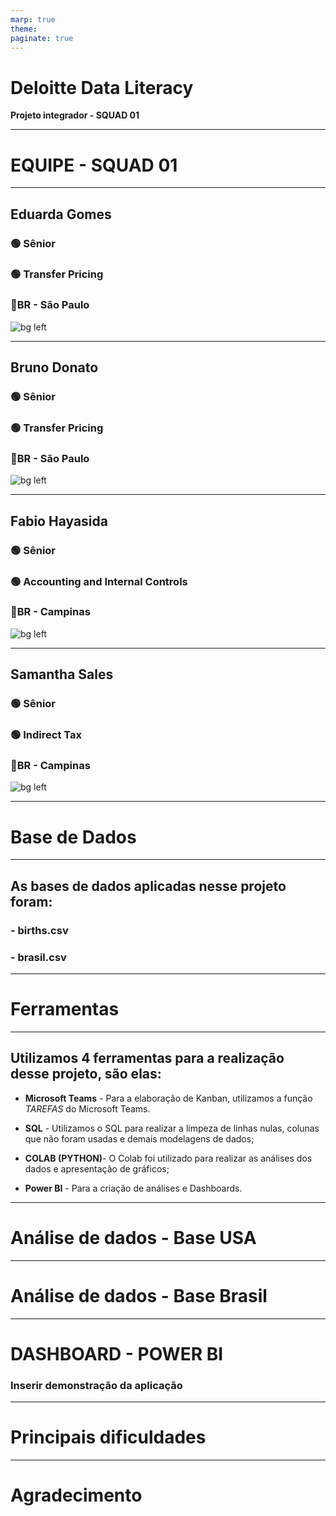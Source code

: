 ```yaml
---
marp: true
theme: 
paginate: true
---
```

<!--_class: invert -->
<!--_color: wHITE -->

# Deloitte Data Literacy
 **Projeto integrador - SQUAD 01**

 ---
<!--_color: black -->

# EQUIPE - SQUAD 01

 ---

 

<!--_class: invert -->
<!--_color: White -->
 
## **Eduarda Gomes** 
### 🟢 Sênior
### 🟢 Transfer Pricing
### 📍BR - São Paulo
![bg left](https://user-images.githubusercontent.com/100967007/158489525-01e0412e-b43f-40a4-bb8b-a00364b04d7f.jpg)

---

<!--_class: invert -->
<!--_color: White -->
 
## **Bruno Donato** 
### 🟢 Sênior
### 🟢 Transfer Pricing
### 📍BR - São Paulo

![bg left](https://user-images.githubusercontent.com/100967007/158489339-523dd167-65c8-4e2e-936f-2bd372256000.png)

---
<!--_class: invert -->
<!--_color: White -->
 
## **Fabio Hayasida**
### 🟢 Sênior
### 🟢 Accounting and Internal Controls
### 📍BR - Campinas 

![bg left](https://user-images.githubusercontent.com/100967007/158489613-1261f943-6e9b-4c6a-9f64-b14017b9cdae.png)
 
 --- 
<!--_class: invert -->
<!--_color: White -->
 
## **Samantha Sales**
### 🟢 Sênior
### 🟢 Indirect Tax
### 📍BR - Campinas 

![bg left](https://user-images.githubusercontent.com/100967007/158489718-859cc489-70f0-498b-a0ca-57017ef67e00.png)


---

<!-- backgroundColor: green -->
<!--_color: white -->
# Base de Dados
---
<!-- backgroundColor: green -->
<!--_color: white -->


## As bases de dados aplicadas nesse projeto foram:

### - births.csv
### - brasil.csv


---
<!-- backgroundColor: green -->
<!--_color: white -->
# Ferramentas

---
<!-- backgroundColor: green -->
<!--_color: white -->

## Utilizamos 4 ferramentas para a realização desse projeto, são elas:

 * **Microsoft Teams** - Para a elaboração de Kanban, utilizamos a função *TAREFAS* do Microsoft Teams.
 
 * **SQL** - Utilizamos o SQL para realizar a limpeza de linhas nulas, colunas que não foram usadas e demais modelagens de dados;
 
 * **COLAB (PYTHON)**- O Colab foi utilizado para realizar as análises dos dados e apresentação de gráficos;
 
 * **Power BI** - Para a criação de análises e Dashboards.

---
<!-- backgroundColor: White -->
<!--_color: Green -->

# Análise de dados - Base USA



---
<!-- backgroundColor: White -->
<!--_color: Green -->

# Análise de dados - Base Brasil 

---
<!-- backgroundColor: White -->
<!--_color: Green -->
# DASHBOARD - POWER BI

### Inserir demonstração da aplicação  


---
<!-- backgroundColor: White -->
<!--_color: Green -->

# Principais dificuldades


---

# Agradecimento




